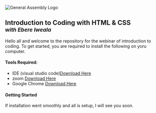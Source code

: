 ![General Assembly Logo](https://camo.githubusercontent.com/1a91b05b8f4d44b5bbfb83abac2b0996d8e26c92/687474703a2f2f692e696d6775722e636f6d2f6b6538555354712e706e67)

<h2> Introduction to Coding with HTML & CSS <br/><small><i>with Ebere Iweala</i></small></h2>

Hello all and welcome to the repository for the webinar of introduction to coding. To get started, you are required to install the following on yoru computer.

#### Tools Required:

- IDE (visual studio code)[Download Here](https://code.visualstudio.com/)
- zoom [Download Here](https://zoom.us/download)
- Google Chrome [Download Here](https://support.google.com/chrome/answer/95346?co=GENIE.Platform%3DDesktop&hl=en)

#### Getting Started

If installation went smoothly and all is setup, I will see you soon.

